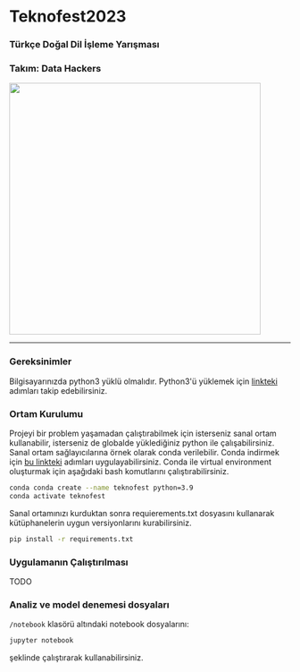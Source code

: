 # Teknofest2023
### Türkçe Doğal Dil İşleme Yarışması

### Takım: Data Hackers

<img src='data/img/img.jpg' width='450'>

---
### Gereksinimler
Bilgisayarınızda python3 yüklü olmalıdır. Python3'ü yüklemek için [linkteki](https://www.python.org/downloads/) adımları takip edebilirsiniz.

### Ortam Kurulumu
Projeyi bir problem yaşamadan çalıştırabilmek için isterseniz sanal ortam kullanabilir, isterseniz de globalde yüklediğiniz python ile çalışabilirsiniz.
Sanal ortam sağlayıcılarına örnek olarak conda verilebilir. Conda indirmek için [bu linkteki](https://docs.conda.io/projects/conda/en/latest/user-guide/install/) adımları uygulayabilirsiniz. 
Conda ile virtual environment oluşturmak için aşağıdaki bash komutlarını çalıştırabilirsiniz.
```bash
conda conda create --name teknofest python=3.9
conda activate teknofest
```

Sanal ortamınızı kurduktan sonra requierements.txt dosyasını kullanarak kütüphanelerin uygun versiyonlarını kurabilirsiniz.
```bash
pip install -r requirements.txt
```
### Uygulamanın Çalıştırılması
TODO

### Analiz ve model denemesi dosyaları
`/notebook` klasörü altındaki notebook dosyalarını:
```bash
jupyter notebook
```
şeklinde çalıştırarak kullanabilirsiniz.
